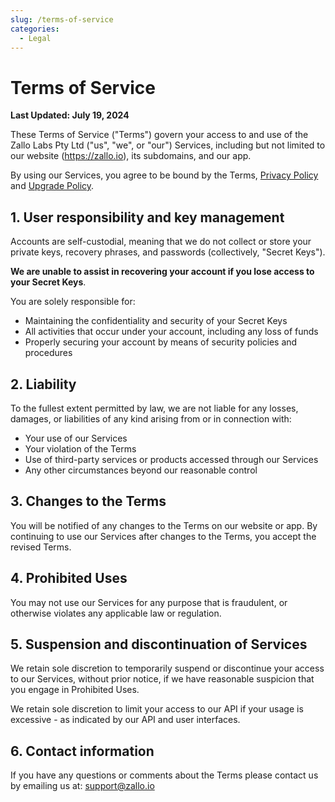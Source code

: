 ```yaml
---
slug: /terms-of-service
categories:
  - Legal
---
```


# Terms of Service

**Last Updated: July 19, 2024**

These Terms of Service ("Terms") govern your access to and use of the Zallo Labs Pty Ltd ("us", "we", or "our") Services, including but not limited to our website (https://zallo.io), its subdomains, and our app.

By using our Services, you agree to be bound by the Terms, [Privacy Policy](/privacy) and [Upgrade Policy](/upgrades). 

## 1. User responsibility and key management

Accounts are self-custodial, meaning that we do not collect or store your private keys, recovery phrases, and passwords (collectively, "Secret Keys").

**We are unable to assist in recovering your account if you lose access to your Secret Keys**.

You are solely responsible for:
- Maintaining the confidentiality and security of your Secret Keys
- All activities that occur under your account, including any loss of funds
- Properly securing your account by means of security policies and procedures

## 2. Liability

To the fullest extent permitted by law, we are not liable for any losses, damages, or liabilities of any kind arising from or in connection with:
- Your use of our Services
- Your violation of the Terms
- Use of third-party services or products accessed through our Services
- Any other circumstances beyond our reasonable control

## 3. Changes to the Terms

You will be notified of any changes to the Terms on our website or app.
By continuing to use our Services after changes to the Terms, you accept the revised Terms.

## 4. Prohibited Uses

You may not use our Services for any purpose that is fraudulent, or otherwise violates any applicable law or regulation.

## 5. Suspension and discontinuation of Services

We retain sole discretion to temporarily suspend or discontinue your access to our Services, without prior notice, if we have reasonable suspicion that you engage in Prohibited Uses.

We retain sole discretion to limit your access to our API if your usage is excessive - as indicated by our API and user interfaces.

## 6. Contact information

If you have any questions or comments about the Terms please contact us by emailing us at: support@zallo.io